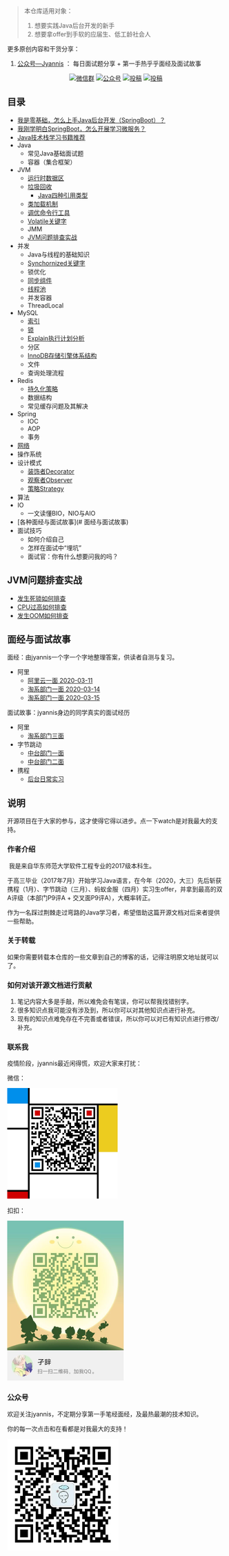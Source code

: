 > 本仓库适用对象：
>
> 1. 想要实践Java后台开发的新手
> 2. 想要拿offer到手软的应届生、低工龄社会人



更多原创内容和干货分享：

1. [公众号—Jyannis](#公众号) ： 每日面试题分享 + 第一手热乎乎面经及面试故事

   

<p align="center">
  <a href="#联系我"><img src="https://img.shields.io/badge/weChat-微信群-blue.svg" alt="微信群"></a>
  <a href="#公众号"><img src="https://img.shields.io/badge/%E5%85%AC%E4%BC%97%E5%8F%B7-Jyannis-lightgrey" alt="公众号"></a>
  <a href="https://me.csdn.net/m0_46311226"><img src="https://img.shields.io/badge/csdn-CSDN-red.svg" alt="投稿"></a>
  <a href="https://www.zhihu.com/people/jie-ci-82-51"><img src="https://img.shields.io/badge/zhihu-知乎-yellow" alt="投稿"></a>
</p>




## 目录

- [我是零基础，怎么上手Java后台开发（SpringBoot）？](https://zhuanlan.zhihu.com/p/97958284)
- [我刚学明白SpringBoot，怎么开展学习微服务？](https://github.com/jyannis/SpringCloud-Alibaba-Learning)
- [Java技术栈学习书籍推荐](https://mp.weixin.qq.com/s?__biz=MzA4Mjk5OTA0OQ==&mid=2247483774&idx=1&sn=76f898602aa9af5913f4c9ea82fc0d20&chksm=9ffc6318a88bea0ed50d39255bc27366391c62d84b3bbda79772ba11cb740070e91dd7b50bec&token=1776113537&lang=zh_CN#rd)
- Java
    - 常见Java基础面试题
    - 容器（集合框架）
- JVM
    - [运行时数据区](https://mp.weixin.qq.com/s?__biz=MzA4Mjk5OTA0OQ==&mid=2247483776&idx=1&sn=25fbf98bb6dcda4e924675dc1e64997e&chksm=9ffc63e6a88beaf053d6036e5c4fff87af41df7d5a6e35329e115f9123b9b2d5c4363068f4c2&token=1776113537&lang=zh_CN#rd)
    - [垃圾回收](https://mp.weixin.qq.com/s?__biz=MzA4Mjk5OTA0OQ==&mid=2247483779&idx=1&sn=6ae9053df60475e7033ed6f17615b7e4&chksm=9ffc63e5a88beaf3f717c04274c087f7b38b8cdcb65ac20d165ee301a3c1dc28d10260b3cca1&token=1776113537&lang=zh_CN#rd)
        - [Java四种引用类型](https://mp.weixin.qq.com/s?__biz=MzA4Mjk5OTA0OQ==&mid=2247483783&idx=1&sn=c04e4ff81c62e1048f56931fb60eb845&chksm=9ffc63e1a88beaf763aa90e484fae5b9506c5c68224b657ab46d29aa51316f72ee71ba823ddf&token=1776113537&lang=zh_CN#rd)
    - [类加载机制](https://mp.weixin.qq.com/s?__biz=MzA4Mjk5OTA0OQ==&mid=2247483777&idx=1&sn=f330cb56e1bf6e0863792c6160299416&chksm=9ffc63e7a88beaf16eeb8a05a6081dfa0baf2306779d2761c480e65262eee776bb2f8c88de9d&token=1776113537&lang=zh_CN#rd)
    - [调优命令行工具](https://mp.weixin.qq.com/s?__biz=MzA4Mjk5OTA0OQ==&mid=2247483719&idx=1&sn=fc747d2e5b9b1928f312f1cb9a643f3b&chksm=9ffc6321a88bea37aacff8850cd60b9b4e7b1540850daf97dfe853d1d1a3b07d30fe6d3ed250&token=1776113537&lang=zh_CN#rd)
    - [Volatile关键字](https://mp.weixin.qq.com/s?__biz=MzA4Mjk5OTA0OQ==&mid=2247483765&idx=1&sn=cf0c1b74985e2389719d6ae1f51f4258&chksm=9ffc6313a88bea05f7c77c45247a5a1ce251b77b13c71c0068a4b30cc2effee2e80e21e59988&token=1776113537&lang=zh_CN#rd)
    - JMM
    - [JVM问题排查实战](#JVM问题排查实战)
- 并发
    - Java与线程的基础知识
    - [Synchornized关键字](https://mp.weixin.qq.com/s?__biz=MzA4Mjk5OTA0OQ==&mid=2247483769&idx=1&sn=bdb296488a0b2b30ae98287ecd7151cf&chksm=9ffc631fa88bea09aed92f62d1c2a8b6d469ec918586fa4e011b72c304bcb8ae5541465de9d3&token=1776113537&lang=zh_CN#rd)
    - 锁优化
    - [同步组件](https://mp.weixin.qq.com/s?__biz=MzA4Mjk5OTA0OQ==&mid=2247483773&idx=1&sn=53c49298fae09a9e8bc089bf2cc0f046&chksm=9ffc631ba88bea0de0e26906c1bfb2e7234aafb8044a8d3d798c01457be77a57d57c0858c2cb&token=1776113537&lang=zh_CN#rd)
    - [线程池](https://mp.weixin.qq.com/s?__biz=MzA4Mjk5OTA0OQ==&mid=2247483763&idx=1&sn=73501f177d4882a23401e614b7a06b5d&chksm=9ffc6315a88bea030635a6fc138fe4d41b10a2801c04f7eefdbe642b0317d5a9de98e627edef&token=1776113537&lang=zh_CN#rd)
    - 并发容器
    - ThreadLocal
- MySQL
    - [索引](https://mp.weixin.qq.com/s?__biz=MzA4Mjk5OTA0OQ==&mid=2247483844&idx=1&sn=d49ea52feb5efefc6f62fdb27bb2bc39&chksm=9ffc63a2a88beab497fc893b09657dd76bfe8135275cd01bca1e9ca5589c3b99de5f28a9f2ba&token=1776113537&lang=zh_CN#rd)
    - [锁](https://mp.weixin.qq.com/s?__biz=MzA4Mjk5OTA0OQ==&mid=2247483775&idx=1&sn=a9f52d630f191aa1afcf71e38e595800&chksm=9ffc6319a88bea0f8c37b39d1b9aeabb03b7f403e832729c4172115d30db91325bcf3ce57535&token=1776113537&lang=zh_CN#rd)
    - [Explain执行计划分析](https://mp.weixin.qq.com/s?__biz=MzA4Mjk5OTA0OQ==&mid=2247483863&idx=1&sn=9a25e58d37ee017688805fee46f59bb1&chksm=9ffc63b1a88beaa79269295884f3f4a275edd3879c3131784bd32255fe21e022e9470f986b9d&token=1776113537&lang=zh_CN#rd)
    - 分区
    - [InnoDB存储引擎体系结构](https://mp.weixin.qq.com/s?__biz=MzA4Mjk5OTA0OQ==&mid=2247483864&idx=1&sn=04ffd18b14d868acc72865bec6dd5e24&chksm=9ffc63bea88beaa8780b77edf6fed1bb72bc12c06d8919ffc5a6223f14dcd3e48665b59173f8&token=1776113537&lang=zh_CN#rd)
    - 文件
    - 查询处理流程
- Redis
    - [持久化策略](https://mp.weixin.qq.com/s?__biz=MzA4Mjk5OTA0OQ==&mid=2247483772&idx=1&sn=dca7bb69f1df5ef9228fc04266f682a3&chksm=9ffc631aa88bea0c1ea7dbfd1df370aae0b04ca7799fb1d640e912a64cd321c6ff9c5f94627d&token=1776113537&lang=zh_CN#rd)
    - 数据结构
    - 常见缓存问题及其解决
- Spring
    - IOC
    - AOP
    - 事务
- [网络](https://mp.weixin.qq.com/s?__biz=MzA4Mjk5OTA0OQ==&mid=2247483809&idx=1&sn=ddf5933cf18ed6f5ba4e30a634f18da3&chksm=9ffc63c7a88bead1a8c91fa846a7ba7bacbf8faff04b6ec4d3f99909331a0a369de75d036006&token=1776113537&lang=zh_CN#rd)
- 操作系统
- 设计模式
    - [装饰者Decorator](https://github.com/jyannis/design-patterns/tree/master/Decorator)
    - [观察者Observer](https://github.com/jyannis/design-patterns/tree/master/Observer)
    - [策略Strategy](https://github.com/jyannis/design-patterns/tree/master/Strategy)
- 算法
- IO
    - 一文读懂BIO，NIO与AIO
- [各种面经与面试故事](# 面经与面试故事)
- 面试技巧
    - 如何介绍自己
    - 怎样在面试中“埋坑”
    - 面试官：你有什么想要问我的吗？





## JVM问题排查实战

- [发生死锁如何排查](https://blog.csdn.net/m0_46311226/article/details/104970857)
- [CPU过高如何排查](https://blog.csdn.net/m0_46311226/article/details/105010210)
- [发生OOM如何排查](https://blog.csdn.net/m0_46311226/article/details/104996664)





## 面经与面试故事

面经：由jyannis一个字一个字地整理答案，供读者自测与复习。

- 阿里
  - [阿里云一面 2020-03-11](https://mp.weixin.qq.com/s?__biz=MzA4Mjk5OTA0OQ==&mid=2247483795&idx=1&sn=68b8a8607863a8b57de367bfbafd325c&chksm=9ffc63f5a88beae3bf9026fb77174edd9814906a9330149b379ca5919a2f9d22a283ecaa17c6&token=1776113537&lang=zh_CN#rd)
  - [淘系部门一面 2020-03-14](https://mp.weixin.qq.com/s?__biz=MzA4Mjk5OTA0OQ==&mid=2247483850&idx=1&sn=b2323dc0690791f2efb8b7287d3d3218&chksm=9ffc63aca88beabae428a6682c84b9fc8861b89aeef3ccfa97474508a3f52fff68d59bdcc698&token=1776113537&lang=zh_CN#rd)
  - [淘系部门一面 2020-03-15](https://mp.weixin.qq.com/s?__biz=MzA4Mjk5OTA0OQ==&mid=2247483859&idx=1&sn=03f4b1b3a66a8d6ab671ac15d837109a&chksm=9ffc63b5a88beaa3ed51cd7da9e6ae74309ebc9d89a94ee733f4e63e7cbbec1ab4f608cc3f07&token=1776113537&lang=zh_CN#rd)



面试故事：jyannis身边的同学真实的面试经历

- 阿里
  - [淘系部门三面](https://mp.weixin.qq.com/s?__biz=MzA4Mjk5OTA0OQ==&mid=2247483816&idx=1&sn=a0f040286dc5a54f7139421e802a8705&chksm=9ffc63cea88bead8974be27ed3fdb828d9439c5626f8bbb291d4aa2270329f5dd27a33ced115&token=1776113537&lang=zh_CN#rd)
- 字节跳动
  - [中台部门一面](https://mp.weixin.qq.com/s?__biz=MzA4Mjk5OTA0OQ==&mid=2247483835&idx=1&sn=0e1e8f8f52e98e6fd84552ff168c6d2e&chksm=9ffc63dda88beacb563e078874f87c0c79cf6922d7eb36e3282cc426bd1a60e295b6674f4972&token=1776113537&lang=zh_CN#rd)
  - [中台部门二面](https://mp.weixin.qq.com/s?__biz=MzA4Mjk5OTA0OQ==&mid=2247483831&idx=1&sn=68ddf105230922302e3d7b051efe7c8a&chksm=9ffc63d1a88beac7facb9f1e1880075c45bc5e8764e6951ac8cb2eb2e0f15b7183d24610bf5a&token=1776113537&lang=zh_CN#rd)
- 携程
  - [后台日常实习](https://mp.weixin.qq.com/s?__biz=MzA4Mjk5OTA0OQ==&mid=2247483836&idx=1&sn=3f47d42abb1a9ad074acf8b22f4145ca&chksm=9ffc63daa88beacce39f45211b36de0badf00c143d7f0d125ee61f0a025facc6d8f419142799&token=1776113537&lang=zh_CN#rd)





## 说明

开源项目在于大家的参与，这才使得它得以进步。点一下watch是对我最大的支持。



### 作者介绍

​	我是来自华东师范大学软件工程专业的2017级本科生。

​	于高三毕业（2017年7月）开始学习Java语言，在今年（2020，大三）先后斩获携程（1月）、字节跳动（三月）、蚂蚁金服（四月）实习生offer，并拿到最高的双A评级（本部门P9评A + 交叉面P9评A），大概率转正。

​	作为一名踩过荆棘走过弯路的Java学习者，希望借助这篇开源文档对后来者提供一些帮助。



### 关于转载

如果你需要转载本仓库的一些文章到自己的博客的话，记得注明原文地址就可以了。

### 如何对该开源文档进行贡献

1. 笔记内容大多是手敲，所以难免会有笔误，你可以帮我找错别字。
2. 很多知识点我可能没有涉及到，所以你可以对其他知识点进行补充。
3. 现有的知识点难免存在不完善或者错误，所以你可以对已有知识点进行修改/补充。





### 联系我

疫情阶段，jyannis最近闲得慌，欢迎大家来打扰：



微信：

<img src="https://raw.githubusercontent.com/jyannis/Java-Ferrari/master/docs/%E5%BE%AE%E4%BF%A1.png" alt="微信" style="zoom: 50%;" />





扣扣：

<img src="https://raw.githubusercontent.com/jyannis/Java-Ferrari/master/docs/qrcode_1586150172794.jpg" alt="qq" style="zoom:50%;" />





### 公众号

欢迎关注jyannis，不定期分享第一手笔经面经，及最热最潮的技术知识。

你的每一次点击和在看都是对我最大的支持！

![Jyannis](https://raw.githubusercontent.com/jyannis/Java-Ferrari/master/docs/Jyannis.jpg)

